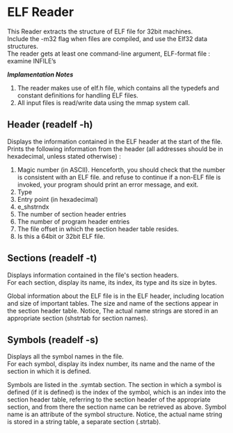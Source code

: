 ELF Reader
==========
This Reader extracts the structure of ELF file for 32bit machines.  
Include the -m32 flag when files are compiled, and use the Elf32 data structures.  
The reader gets at least one command-line argument, ELF-format file :  
	examine INFILE’s  

*****Implamentation Notes*****  
1. The reader makes use of elf.h file, which contains all the typedefs and constant definitions for handling ELF files.  
2. All input files is read/write data using the mmap system call.  

Header (readelf -h)
-------------------
Displays the information contained in the ELF header at the start of the file.
Prints the following information from the header (all addresses should be in hexadecimal, unless stated otherwise) :  
1. Magic number (in ASCII). Henceforth, you should check that the number is consistent with an ELF file. and refuse to continue if a non-ELF file is invoked, your program should print an error message, and exit.  
2. Type  
3. Entry point (in hexadecimal)  
4. e_shstrndx  
5. The number of section header entries  
6. The number of program header entries  
7. The file offset in which the section header table resides.  
8. Is this a 64bit or 32bit ELF file.  

Sections (readelf -t)
------------------
Displays information contained in the file's section headers.  
For each section, display its name, its index, its type and its size in bytes.  

Global information about the ELF file is in the ELF header, including location and size of important tables. The size and name of the sections appear in the section header table. Notice, The actual name strings are stored in an appropriate section (shstrtab for section names).  

Symbols (readelf -s)
--------------------
Displays all the symbol names in the file.  
For each symbol, display its index number, its name and the name of the section in which it is defined.  

Symbols are listed in the .symtab section. The section in which a symbol is defined (if it is defined) is the index of the symbol, which is an index into the section header table, referring to the section header of the appropriate section, and from there the section name can be retrieved as above. Symbol name is an attribute of the symbol structure. Notice, the actual name string is stored in a string table, a separate section (.strtab).  
